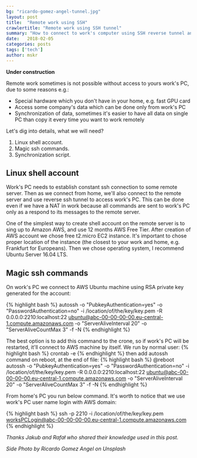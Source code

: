 ```yaml
---
bg: "ricardo-gomez-angel-tunnel.jpg"
layout: post
title:  "Remote work using SSH"
crawlertitle: "Remote work using SSH tunnel"
summary: "How to connect to work's computer using SSH reverse tunnel and easily synchronize data"
date:   2018-02-05
categories: posts
tags: ['tech']
author: mskr
---
```


**Under construction**

Remote work sometimes is not possible without access to yours work's PC, due to some reasons e.g.:
- Special hardware which you don't have in your home, e.g. fast GPU card
- Access some company's data which can be done only from work's PC
- Synchronization of data, sometimes it's easier to have all data on single PC than copy it every time you want to work remotely

Let's dig into details, what we will need?

1. Linux shell account.
2. Magic ssh commands.
3. Synchronization script.

## Linux shell account

Work's PC needs to establish constant ssh connection to some remote server. Then as we connect from home, we'll also connect to the remote server and use reverse ssh tunnel to access work's PC. This can be done even if we have a NAT in work because all commands are sent to work's PC only as a respond to its messages to the remote server.

One of the simplest way to create shell account on the remote server is to sing up to Amazon AWS, and use 12 months AWS Free Tier.
After creation of AWS account we chose free t2.micro EC2 instance. It's important to chose proper location of the instance (the closest to your work and home, e.g. Frankfurt for Europeans). Then we chose operating system, I recommend Ubuntu Server 16.04 LTS.

## Magic ssh commands

On work's PC we connect to AWS Ubuntu machine using RSA private key generated for the account:

{% highlight bash %}
autossh -o "PubkeyAuthentication=yes" -o "PasswordAuthentication=no" -i /location/of/the/key/key.pem -R 0.0.0.0:2210:localhost:22 ubuntu@abc-00-00-00-00.eu-central-1.compute.amazonaws.com -o "ServerAliveInterval 20" -o "ServerAliveCountMax 3" -f -N
{% endhighlight %}

The best option is to add this command to the crone, so if work's PC will be restarted, it'll connect to AWS machine by itself. We run by normal user:
{% highlight bash %}
crontab -e
{% endhighlight %}
then add autossh command on reboot, at the end of file:
{% highlight bash %}
@reboot autossh -o "PubkeyAuthentication=yes" -o "PasswordAuthentication=no" -i /location/of/the/key/key.pem -R 0.0.0.0:2210:localhost:22 ubuntu@abc-00-00-00-00.eu-central-1.compute.amazonaws.com -o "ServerAliveInterval 20" -o "ServerAliveCountMax 3" -f -N
{% endhighlight %}


From home's PC you run below command. It's worth to notice that we use work's PC user name login with AWS domain:

{% highlight bash %}
ssh -p 2210 -i /location/of/the/key/key.pem worksPCLogin@abc-00-00-00-00.eu-central-1.compute.amazonaws.com
{% endhighlight %}




*Thanks Jakub and Rafał who shared their knowledge used in this post.*

*Side Photo by Ricardo Gomez Angel on Unsplash*
